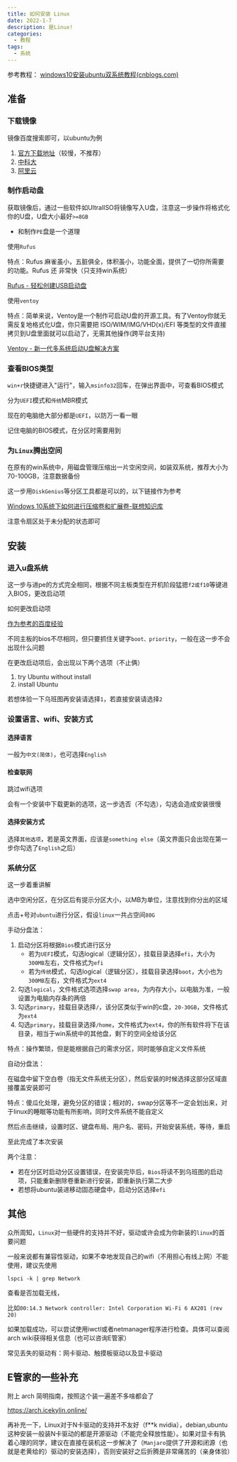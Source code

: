 ```yaml
---
title: 如何安装 Linux
date: 2022-1-7
description: 是Linux!
categories:
  - 教程
tags:
  - 系统
---
```


参考教程：
[windows10安装ubuntu双系统教程(cnblogs.com)](https://www.cnblogs.com/masbay/p/10745170.html)

## 准备

### 下载镜像

镜像百度搜索即可，以ubuntu为例

1. [官方下载地址](https://ubuntu.com/download)（较慢，不推荐）
2. [中科大](http://mirrors.ustc.edu.cn/ubuntu-releases/)
3. [阿里云](http://mirrors.aliyun.com/ubuntu-releases/)


### 制作启动盘

获取镜像后，通过一些软件如UltralISO将镜像写入U盘，注意这一步操作将格式化你的U盘，U盘大小最好`>=8GB`

- 和制作`PE`盘是一个道理

使用`Rufus`

特点：Rufus 麻雀虽小，五脏俱全，体积虽小，功能全面，提供了一切你所需要的功能。Rufus 还 非常快（只支持win系统）

[Rufus - 轻松创建USB启动盘](https://rufus.ie/zh/)

使用`ventoy`

特点：简单来说，Ventoy是一个制作可启动U盘的开源工具。有了Ventoy你就无需反复地格式化U盘，你只需要把 ISO/WIM/IMG/VHD(x)/EFI 等类型的文件直接拷贝到U盘里面就可以启动了，无需其他操作(跨平台支持)

[Ventoy - 新一代多系统启动U盘解决方案](https://www.ventoy.net/cn/)
### 查看BIOS类型

`win+r`快捷键进入"运行"，输入`msinfo32`回车，在弹出界面中，可查看BIOS模式

分为`UEFI`模式和`传统`MBR模式

现在的电脑绝大部分都是`UEFI`，以防万一看一眼

记住电脑的BIOS模式，在分区时需要用到

###  为`Linux`腾出空间

在原有的win系统中，用磁盘管理压缩出一片空闲空间，如装双系统，推荐大小为70-100GB，注意数据备份

这一步用`DiskGenius`等分区工具都是可以的，以下链接作为参考

[Windows 10系统下如何进行压缩卷和扩展卷-联想知识库](https://iknow.lenovo.com.cn/detail/dc_133316.html )

注意令扇区处于未分配的状态即可

## 安装

### 进入u盘系统

这一步与进pe的方式完全相同，根据不同主板类型在开机阶段猛摁`f2或f10`等键进入BIOS，更改启动项

如何更改启动项

[作为参考的百度经验](https://jingyan.baidu.com/article/215817f73456665edb142319.html)

不同主板的bios不尽相同，但只要抓住关键字`boot、priority`，一般在这一步不会出现什么问题

在更改启动项后，会出现以下两个选项（不止俩）

1. try Ubuntu without install
2. install Ubuntu

若想体验一下乌班图再安装请选择`1`，若直接安装请选择`2`

### 设置语言、wifi、安装方式

#### 选择语言

一般为`中文(简体)`，也可选择`English`

#### 检查联网

跳过wifi选项

会有一个安装中下载更新的选项，这一步选否（不勾选），勾选会造成安装很慢

#### 选择安装方式

选择`其他选项`，若是英文界面，应该是`something else`（英文界面只会出现在第一步你勾选了`English`之后）

### 系统分区

这一步着重讲解

选中空闲分区，在分区后有提示分区大小，以MB为单位，注意找到你分出的区域

点击+号对`ubuntu`进行分区，假设`linux`一共占空间`80G`

手动分盘法：

1. 启动分区将根据`Bios`模式进行区分
   - 若为`UEFI`模式，勾选logical（逻辑分区），挂载目录选择`efi`，大小为`300MB`左右，文件格式为`efi`
   - 若为`传统`模式，勾选logical（逻辑分区），挂载目录选择`boot`，大小也为`300MB`左右，文件格式为`ext4`
2. 勾选`logical`，文件格式选项选择`swap area`，为内存大小，以电脑为准，一般设置为电脑内存条的两倍
3. 勾选`primary`，挂载目录选择`/`，该分区类似于win的c盘，`20-30GB`，文件格式为`ext4`
4. 勾选`primary`，挂载目录选择`/home`，文件格式为`ext4`，你的所有软件将下在该目录，相当于win系统中的其他盘，剩下的空间全给该分区

特点：操作繁琐，但是能根据自己的需求分区，同时能够自定义文件系统

自动分盘法：

在磁盘中留下空白卷（指无文件系统无分区），然后安装的时候选择这部分区域直接覆盖安装即可

特点：傻瓜化处理，避免分区的错误；相对的，swap分区等不一定会划出来，对于linux的睡眠等功能有所影响，同时文件系统不能自定义

然后点击继续，设置时区、键盘布局、用户名、密码，开始安装系统，等待，重启

至此完成了本次安装

两个注意：

- 若在分区时启动分区设置错误，在安装完毕后，`Bios`将读不到乌班图的启动项，只能重新删除卷重新进行安装，即重新执行第二大步
- 若想将ubuntu装进移动固态硬盘中，启动分区选择`efi`

## 其他

众所周知，`Linux`对一些硬件的支持并不好，驱动或许会成为你新装的`linux`的首要问题

一般来说都有兼容性驱动，如果不幸地发现自己的wifi（不用担心有线上网）不能使用，建议先使用

`lspci -k | grep Network`

查看是否加载无线，

比如`00:14.3 Network controller: Intel Corporation Wi-Fi 6 AX201 (rev 20)`

如果加载成功，可以尝试使用iwctl或者netmanager程序进行检查。具体可以查阅arch wiki获得相关信息（也可以咨询E管家）

常见丢失的驱动有：网卡驱动、触摸板驱动以及显卡驱动

## E管家的一些补充

附上 arch 简明指南，按照这个装一遍差不多啥都会了

https://arch.icekylin.online/

再补充一下，Linux对于N卡驱动的支持并不友好（f**k nvidia），debian,ubuntu这种安装一般装N卡驱动的都是开源驱动（不能完全释放性能）。如果对显卡有执着心理的同学，建议在直接在装机这一步解决了（`Manjaro`提供了开源和闭源（也就是老黄给的）驱动的安装选择），否则安装好之后折腾是非常痛苦的（亲身体验）
